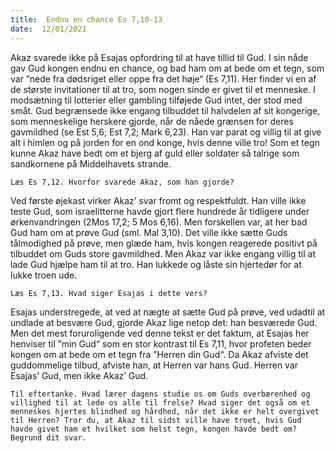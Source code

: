 ```yaml
---
title:  Endnu en chance Es 7,10-13
date:  12/01/2021
---
```


Akaz svarede ikke på Esajas opfordring til at have tillid til Gud. I sin nåde gav Gud kongen endnu en chance, og bad ham om at bede om et tegn, som var ”nede fra dødsriget eller oppe fra det høje“ (Es 7,11). Her finder vi en af de største invitationer til at tro, som nogen sinde er givet til et menneske. I modsætning til lotterier eller gambling tilføjede Gud intet, der stod med småt. Gud begrænsede ikke engang tilbuddet til halvdelen af sit kongerige, som menneskelige herskere gjorde, når de nåede grænsen for deres gavmildhed (se Est 5,6; Est 7,2; Mark 6,23). Han var parat og villig til at give alt i himlen og på jorden for en ond konge, hvis denne ville tro! Som et tegn kunne Akaz have bedt om et bjerg af guld eller soldater så talrige som sandkornene på Middelhavets strande.

`Læs Es 7,12. Hvorfor svarede Akaz, som han gjorde?`

Ved første øjekast virker Akaz’ svar fromt og respektfuldt. Han ville ikke teste Gud, som israelitterne havde gjort flere hundrede år tidligere under ørkenvandringen (2Mos 17,2; 5 Mos 6,16). Men forskellen var, at her bad Gud ham om at prøve Gud (sml. Mal 3,10). Det ville ikke sætte Guds tålmodighed på prøve, men glæde ham, hvis kongen reagerede positivt på tilbuddet om Guds store gavmildhed. Men Akaz var ikke engang villig til at lade Gud hjælpe ham til at tro. Han lukkede og låste sin hjertedør for at lukke troen ude.

`Læs Es 7,13. Hvad siger Esajas i dette vers?`

Esajas understregede, at ved at nægte at sætte Gud på prøve, ved udadtil at undlade at besvære Gud, gjorde Akaz lige netop det: han besværede Gud. Men det mest foruroligende ved denne tekst er det faktum, at Esajas her henviser til ”min Gud“ som en stor kontrast til Es 7,11, hvor profeten beder kongen om at bede om et tegn fra ”Herren din Gud“. Da Akaz afviste det guddommelige tilbud, afviste han, at Herren var hans Gud. Herren var Esajas’ Gud, men ikke Akaz’ Gud.

`Til eftertanke. Hvad lærer dagens studie os om Guds overbærenhed og villighed til at lede os alle til frelse? Hvad siger det også om et menneskes hjertes blindhed og hårdhed, når det ikke er helt overgivet til Herren? Tror du, at Akaz til sidst ville have troet, hvis Gud havde givet ham et hvilket som helst tegn, kongen havde bedt om? Begrund dit svar.`